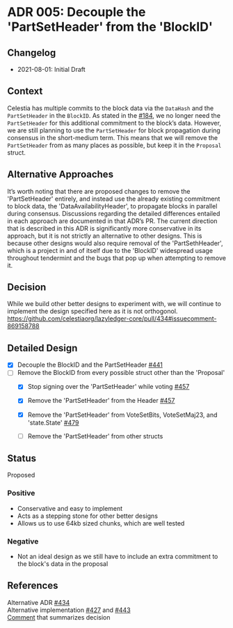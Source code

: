 # ADR 005: Decouple the 'PartSetHeader' from the 'BlockID'

## Changelog

- 2021-08-01: Initial Draft

## Context

Celestia has multiple commits to the block data via the `DataHash` and the `PartSetHeader` in the `BlockID`. As stated in the [#184](https://github.com/celestiaorg/lazyledger-core/issues/184), we no longer need the `PartSetHeader` for this additional commitment to the block’s data. However, we are still planning to use the `PartSetHeader` for block propagation during consensus in the short-medium term. This means that we will remove the `PartSetHeader` from as many places as possible, but keep it in the `Proposal` struct.

## Alternative Approaches

It’s worth noting that there are proposed changes to remove the 'PartSetHeader' entirely, and instead use the already existing commitment to block data, the 'DataAvailabilityHeader', to propagate blocks in parallel during consensus. Discussions regarding the detailed differences entailed in each approach are documented in that ADR’s PR. The current direction that is described in this ADR is significantly more conservative in its approach, but it is not strictly an alternative to other designs. This is because other designs would also require removal of the 'PartSethHeader', which is a project in and of itself due to the 'BlockID' widespread usage throughout tendermint and the bugs that pop up when attempting to remove it. 

## Decision

While we build other better designs to experiment with, we will continue to implement the design specified here as it is not orthogonol. https://github.com/celestiaorg/lazyledger-core/pull/434#issuecomment-869158788

## Detailed Design

- [X] Decouple the BlockID and the PartSetHeader [#441](https://github.com/celestiaorg/lazyledger-core/pull/441)
- [ ] Remove the BlockID from every possible struct other than the 'Proposal'
  - [X] Stop signing over the 'PartSetHeader' while voting [#457](https://github.com/celestiaorg/lazyledger-core/pull/457)
  - [X] Remove the 'PartSetHeader' from the Header [#457](https://github.com/celestiaorg/lazyledger-core/pull/457)
  - [X] Remove the 'PartSetHeader' from VoteSetBits, VoteSetMaj23, and 'state.State' [#479](https://github.com/celestiaorg/lazyledger-core/pull/479)
  - [ ] Remove the 'PartSetHeader' from other structs


## Status

Proposed

### Positive

- Conservative and easy to implement
- Acts as a stepping stone for other better designs
- Allows us to use 64kb sized chunks, which are well tested

### Negative

- Not an ideal design as we still have to include an extra commitment to the block's data in the proposal

## References

Alternative ADR [#434](https://github.com/celestiaorg/lazyledger-core/pull/434)  
Alternative implementation [#427](https://github.com/celestiaorg/lazyledger-core/pull/427) and [#443](https://github.com/celestiaorg/lazyledger-core/pull/443)  
[Comment](https://github.com/celestiaorg/lazyledger-core/pull/434#issuecomment-869158788) that summarizes decision

